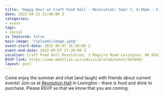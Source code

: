 ```yaml
---
title: 'Happy Hour at Craft Food Hall - Revolution: Sept 7, 4:30pm - 5:30PM'
date: 2022-08-31 21:00:00 Z
categories:
- event
tags:
- social
is featured: false
main-image: "/uploads/image.jpeg"
event-start-date: 2022-09-07 16:30:00 Z
event-end-date: 2022-09-07 17:30:00 Z
Location: Craft Food Hall Revolution, 3 Maguire Road Lexington, MA 02421
RSVP-link: https://www.mobilize.us/indivisiblelab/event/493990/
layout: post
---
```


Come enjoy the summer and chat (and laugh) with friends about current events! Join us at [Revolution Hall](https://www.craftfoodhalls.com/revolution-hall-lexington) in Lexington - there is food and drink to purchase. Please RSVP so that we know that you are coming.